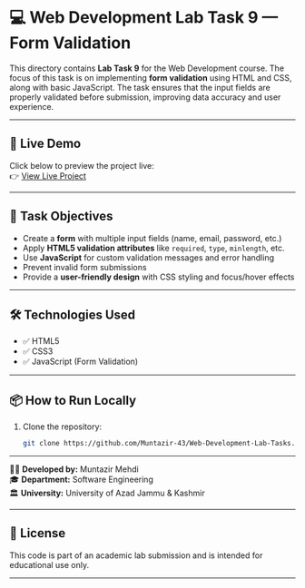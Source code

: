 # 💻 Web Development Lab Task 9 — Form Validation

This directory contains **Lab Task 9** for the Web Development course. The focus of this task is on implementing **form validation** using HTML and CSS, along with basic JavaScript. The task ensures that the input fields are properly validated before submission, improving data accuracy and user experience.

---

## 🔗 Live Demo

Click below to preview the project live:  
👉 [View Live Project](https://muntazir-43.github.io/Web-Development-Lab-Tasks/Lab%20Task%2009/index.html)

---

## 🎯 Task Objectives

- Create a **form** with multiple input fields (name, email, password, etc.)  
- Apply **HTML5 validation attributes** like `required`, `type`, `minlength`, etc.  
- Use **JavaScript** for custom validation messages and error handling  
- Prevent invalid form submissions  
- Provide a **user-friendly design** with CSS styling and focus/hover effects

---

## 🛠 Technologies Used

- ✅ HTML5  
- ✅ CSS3  
- ✅ JavaScript (Form Validation)

---

## 📦 How to Run Locally

1. Clone the repository:
   ```bash
   git clone https://github.com/Muntazir-43/Web-Development-Lab-Tasks.git
   ```
---

🧑‍💻 **Developed by:** Muntazir Mehdi  
🎓 **Department:** Software Engineering  
🏛️ **University:** University of Azad Jammu & Kashmir

---

## 📃 License

This code is part of an academic lab submission and is intended for educational use only.

---


